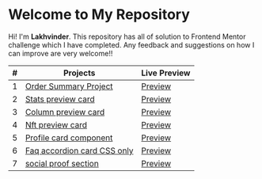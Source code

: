 # Welcome to My Repository

Hi! I'm   **Lakhvinder**. This repository has all of solution to Frontend Mentor challenge which I have completed. Any feedback and suggestions on how I can improve are very welcome!!



|#| Projects  |Live Preview |
|--|--|-- |
|  1|[Order Summary Project](https://github.com/Ls6375/Frontend-Projects_Frontend-Mentor/tree/main/Order%20Summary%20Project)  | [Preview](https://ls6375.github.io/Frontend-Projects_Frontend-Mentor/Order%20Summary%20Project/)|
|  2|[Stats preview card](https://github.com/Ls6375/Frontend-Projects_Frontend-Mentor/tree/main/stats-preview-card-component-main/)  | [Preview](https://ls6375.github.io/Frontend-Projects_Frontend-Mentor/stats-preview-card-component-main/)|
|  3|[Column preview card](https://github.com/Ls6375/Frontend-Projects_Frontend-Mentor/tree/main/3.%203-column-preview-card-component-main)  | [Preview](https://ls6375.github.io/Frontend-Projects_Frontend-Mentor/3.%203-column-preview-card-component-main)|
|  4|[Nft preview card](https://github.com/Ls6375/Frontend-Projects_Frontend-Mentor/tree/main/4.%20nft-preview-card-component-main)  | [Preview](https://ls6375.github.io/Frontend-Projects_Frontend-Mentor/4.%20nft-preview-card-component-main)|
|  5|[Profile card component](https://github.com/Ls6375/Frontend-Projects_Frontend-Mentor/tree/main/5.%20profile-card-component-main)  | [Preview](https://ls6375.github.io/Frontend-Projects_Frontend-Mentor/5.%20profile-card-component-main)|
|  6|[Faq accordion card CSS only](https://github.com/Ls6375/Frontend-Projects_Frontend-Mentor/tree/main/6.%20faq-accordion-card-main)  | [Preview](https://ls6375.github.io/Frontend-Projects_Frontend-Mentor/6.%20faq-accordion-card-main)|
|  7|[social proof section](https://github.com/Ls6375/Frontend-Projects_Frontend-Mentor/tree/main/7.%20social-proof-section-master)  | [Preview](https://ls6375.github.io/Frontend-Projects_Frontend-Mentor/7.%20social-proof-section-master)|
